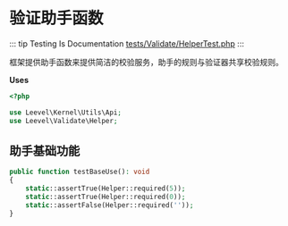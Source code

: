 # 验证助手函数

::: tip Testing Is Documentation
[tests/Validate/HelperTest.php](https://github.com/hunzhiwange/framework/blob/master/tests/Validate/HelperTest.php)
:::

框架提供助手函数来提供简洁的校验服务，助手的规则与验证器共享校验规则。

**Uses**

``` php
<?php

use Leevel\Kernel\Utils\Api;
use Leevel\Validate\Helper;
```

## 助手基础功能

``` php
public function testBaseUse(): void
{
    static::assertTrue(Helper::required(5));
    static::assertTrue(Helper::required(0));
    static::assertFalse(Helper::required(''));
}
```
